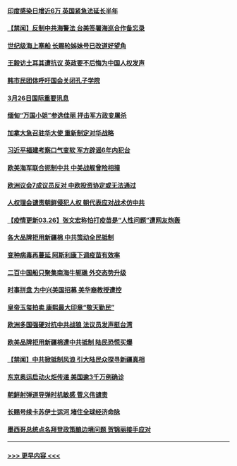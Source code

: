 #### [印度感染日增近6万 英国紧急法延长半年](../pages/prog202/a103082253.md?t=03270301) 
#### [【禁闻】反制中共海警法 台美签署海巡合作备忘录](../pages/prog202/a103082233.md?t=03270301) 
#### [世纪级海上塞船 长赐轮姊妹号已改道好望角](../pages/prog202/a103082211.md?t=03270301) 
#### [王毅访土耳其遭抗议 英政要不后悔为中国人权发声](../pages/prog202/a103082039.md?t=03270301) 
#### [韩市民团体呼吁国会关闭孔子学院](../pages/prog202/a103082023.md?t=03270301) 
#### [3月26日国际重要讯息](../pages/prog202/a103082019.md?t=03270301) 
#### [缅甸“万国小姐”参选佳丽 抨击军方政变屠杀](../pages/prog202/a103082018.md?t=03270301) 
#### [加拿大急召驻华大使 重新制定对华战略](../pages/prog202/a103081996.md?t=03270301) 
#### [习近平福建考察口气变软 军方辟谣6年内犯台](../pages/prog202/a103081910.md?t=03270301) 
#### [欧美海军联合扼制中共 中美战舰曾险相撞](../pages/prog202/a103081816.md?t=03270301) 
#### [欧洲议会7成议员反对 中欧投资协定或无法通过](../pages/prog202/a103081619.md?t=03270301) 
#### [人权理会谴责朝鲜侵犯人权 朝代表应对战术仿中共](../pages/prog202/a103081358.md?t=03270301) 
#### [【疫情更新03.26】张文宏称怕打疫苗是“人性问题”遭网友炮轰](../pages/prog202/a103078521.md?t=03270301) 
#### [各大品牌拒用新疆棉 中共策动全民抵制](../pages/prog202/a103081701.md?t=03270301) 
#### [变种病毒再蔓延 阿斯利康下调疫苗有效率](../pages/prog202/a103081691.md?t=03270301) 
#### [二百中国船只聚集南海牛轭礁 外交态势升级](../pages/prog202/a103081679.md?t=03270301) 
#### [时事拼盘 为中兴美国招募 美华裔教授遭控](../pages/prog202/a103081667.md?t=03270301) 
#### [皇帝玉玺拍卖 康熙最大印章“敬天勤民”](../pages/prog202/a103081654.md?t=03270301) 
#### [欧洲多国强硬对抗中共战狼 法议员发声挺台湾](../pages/prog202/a103081649.md?t=03270301) 
#### [欧美品牌拒用新疆棉遭中共抵制 陆民恐慌买爆](../pages/prog202/a103081508.md?t=03270301) 
#### [【禁闻】中共掀抵制风浪 引大陆民众探寻新疆真相](../pages/prog202/a103081504.md?t=03270301) 
#### [东京奥运启动火炬传递 美国逾3千万例确诊](../pages/prog202/a103081496.md?t=03270301) 
#### [朝鲜射弹道导弹时机敏感 菅义伟谴责](../pages/prog202/a103081440.md?t=03270301) 
#### [长赐号续卡苏伊士运河 堵住全球经济命脉](../pages/prog202/a103081393.md?t=03270301) 
#### [墨西哥总统点名拜登政策酿边境问题 贺锦丽接手应对](../pages/prog202/a103081199.md?t=03270301) 

----
#### [ >>> 更早内容 <<< ](../indexes/prog202-earlier.md)
